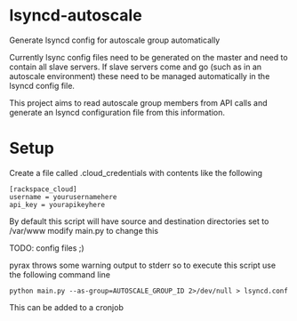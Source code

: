 lsyncd-autoscale
================

Generate lsyncd config for autoscale group automatically

Currently lsync config files need to be generated on the master and need to contain all slave servers.
If slave servers come and go (such as in an autoscale environment) these need to be managed automatically in the lsyncd config file.

This project aims to read autoscale group members from API calls and generate an lsyncd configuration file from this information.


Setup
=====

Create a file called .cloud_credentials with contents like the following

```
[rackspace_cloud]
username = yourusernamehere
api_key = yourapikeyhere
```

By default this script will have source and destination directories set to /var/www
modify main.py to change this

TODO: config files ;)

pyrax throws some warning output to stderr so to execute this script use the following command line


```
python main.py --as-group=AUTOSCALE_GROUP_ID 2>/dev/null > lsyncd.conf
```

This can be added to a cronjob

